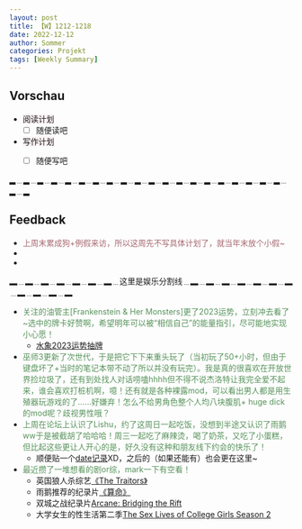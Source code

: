 ```yaml
---
layout: post
title: 【W】1212-1218
date: 2022-12-12
author: Sommer
categories: Projekt
tags: [Weekly Summary]
--- 
```



## Vorschau

- <font style="background:#fcf2f4">阅读计划</font>
  - [ ] 随便读吧 <font color=red> </font>                      
- <font style="background:#fcf2f4">写作计划</font>
  - [ ] 随便写吧  <font color=red> </font>


▂﹍▂﹍▂﹍▂﹍▂﹍▂﹍▂﹍▂﹍▂﹍▂﹍▂﹍▂﹍▂﹍▂﹍▂﹍▂﹍▂﹍▂﹍▂﹍▂﹍▂﹍▂

## Feedback

- <font style="color:#a66870">上周末累成狗+例假来访，所以这周先不写具体计划了，就当年末放个小假~</font><br>
- <font style="color:#a66870"> </font><br>
- <font style="color:#a66870"> </font><br>

▂﹍▂﹍▂﹍▂﹍▂﹍▂﹍▂﹍这里是娱乐分割线﹍▂﹍▂﹍▂﹍▂﹍▂﹍▂﹍▂﹍▂﹍▂﹍▂﹍▂

- <font style="color:#56925A">关注的油管主[Frankenstein & Her Monsters]更了2023运势，立刻冲去看了~选中的牌卡好赞啊，希望明年可以被“相信自己”的能量指引，尽可能地实现小心愿！</font>
  - [水象2023运势抽牌](https://www.youtube.com/watch?v=7ViDdKrDZVw)
- <font style="color:#56925A">巫师3更新了次世代，于是把它下下来重头玩了（当初玩了50+小时，但由于键盘坏了+当时的笔记本带不动了所以并没有玩完）。我是真的很喜欢在开放世界捡垃圾了，还有到处找人对话唠嗑hhhh但不得不说杰洛特让我完全爱不起来，谁会喜欢打桩机啊，噫！还有就是各种裸露mod，可以看出男人都是用生殖器玩游戏的了……好嫌弃！怎么不给男角色整个人均八块腹肌+ huge dick的mod呢？歧视男性哦？</font>
- <font style="color:#56925A">上周在论坛上认识了Lishu，约了这周日一起吃饭，没想到半途又认识了雨鹅ww于是被截胡了哈哈哈！周三一起吃了麻辣烫，喝了奶茶，又吃了小蛋糕，但比起这些更让人开心的是，好久没有这种和朋友线下约会的快乐了！</font>
  - 顺便贴一个[date记录](https://sommer0708.github.io/posts/A8/)XD，之后的（如果还能有）也会更在这里~
- <font style="color:#56925A">最近攒了一堆想看的剧or综，mark一下有空看！</font>
  - 英国狼人杀综艺[《The Traitors》](https://www.youtube.com/watch?v=akjyGcG9nl8)
  - 雨鹅推荐的纪录片[《算命》](https://olevod.live/index.php/vod/detail/id/37080.html)
  - 双城之战纪录片[Arcane: Bridging the Rift](https://movie.douban.com/subject/35925180/)
  - 大学女生的性生活第二季[The Sex Lives of College Girls Season 2](https://movie.douban.com/subject/35690710/)
